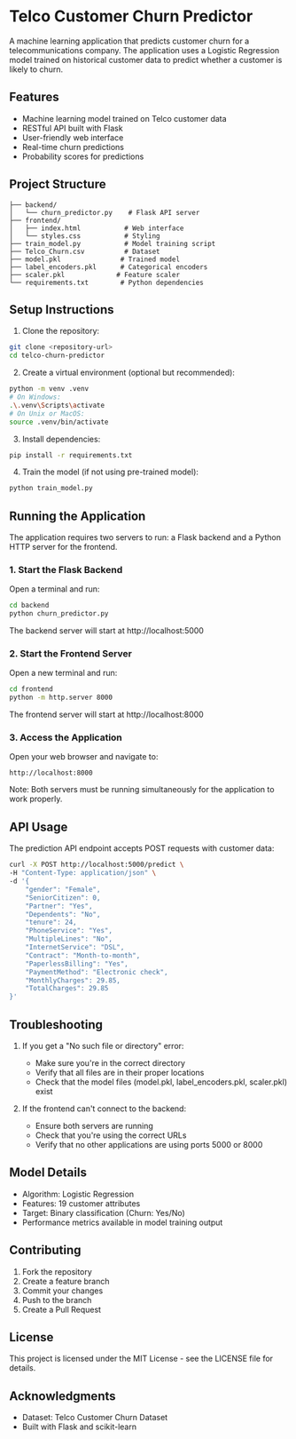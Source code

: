 # Telco Customer Churn Predictor

A machine learning application that predicts customer churn for a telecommunications company. The application uses a Logistic Regression model trained on historical customer data to predict whether a customer is likely to churn.

## Features

- Machine learning model trained on Telco customer data
- RESTful API built with Flask
- User-friendly web interface
- Real-time churn predictions
- Probability scores for predictions

## Project Structure

```
├── backend/
│   └── churn_predictor.py    # Flask API server
├── frontend/
│   ├── index.html           # Web interface
│   └── styles.css           # Styling
├── train_model.py           # Model training script
├── Telco_Churn.csv          # Dataset
├── model.pkl               # Trained model
├── label_encoders.pkl      # Categorical encoders
├── scaler.pkl             # Feature scaler
└── requirements.txt        # Python dependencies
```

## Setup Instructions

1. Clone the repository:
```bash
git clone <repository-url>
cd telco-churn-predictor
```

2. Create a virtual environment (optional but recommended):
```bash
python -m venv .venv
# On Windows:
.\.venv\Scripts\activate
# On Unix or MacOS:
source .venv/bin/activate
```

3. Install dependencies:
```bash
pip install -r requirements.txt
```

4. Train the model (if not using pre-trained model):
```bash
python train_model.py
```

## Running the Application

The application requires two servers to run: a Flask backend and a Python HTTP server for the frontend.

### 1. Start the Flask Backend

Open a terminal and run:
```bash
cd backend
python churn_predictor.py
```
The backend server will start at http://localhost:5000

### 2. Start the Frontend Server

Open a new terminal and run:
```bash
cd frontend
python -m http.server 8000
```
The frontend server will start at http://localhost:8000

### 3. Access the Application

Open your web browser and navigate to:
```
http://localhost:8000
```

Note: Both servers must be running simultaneously for the application to work properly.

## API Usage

The prediction API endpoint accepts POST requests with customer data:

```bash
curl -X POST http://localhost:5000/predict \
-H "Content-Type: application/json" \
-d '{
    "gender": "Female",
    "SeniorCitizen": 0,
    "Partner": "Yes",
    "Dependents": "No",
    "tenure": 24,
    "PhoneService": "Yes",
    "MultipleLines": "No",
    "InternetService": "DSL",
    "Contract": "Month-to-month",
    "PaperlessBilling": "Yes",
    "PaymentMethod": "Electronic check",
    "MonthlyCharges": 29.85,
    "TotalCharges": 29.85
}'
```

## Troubleshooting

1. If you get a "No such file or directory" error:
   - Make sure you're in the correct directory
   - Verify that all files are in their proper locations
   - Check that the model files (model.pkl, label_encoders.pkl, scaler.pkl) exist

2. If the frontend can't connect to the backend:
   - Ensure both servers are running
   - Check that you're using the correct URLs
   - Verify that no other applications are using ports 5000 or 8000

## Model Details

- Algorithm: Logistic Regression
- Features: 19 customer attributes
- Target: Binary classification (Churn: Yes/No)
- Performance metrics available in model training output

## Contributing

1. Fork the repository
2. Create a feature branch
3. Commit your changes
4. Push to the branch
5. Create a Pull Request

## License

This project is licensed under the MIT License - see the LICENSE file for details.

## Acknowledgments

- Dataset: Telco Customer Churn Dataset
- Built with Flask and scikit-learn